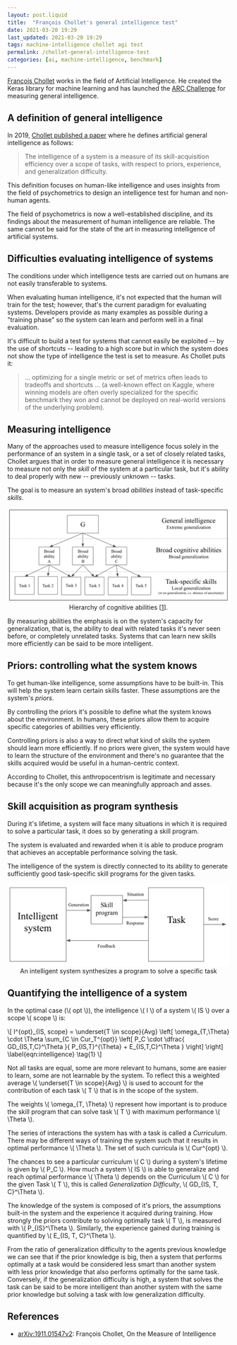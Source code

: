 ```yaml
---
layout: post.liquid
title:  "François Chollet's general intelligence test"
date: 2021-03-20 19:29
last_updated: 2021-03-20 19:29
tags: machine-intelligence chollet agi test
permalink: /chollet-general-intelligence-test
categories: [ai, machine-intelligence, benchmark]
---
```

[François Chollet](#references) works in the field of Artificial Intelligence.
He created the Keras library for machine learning and has
launched the [ARC Challenge](#references) for measuring general intelligence.

## A definition of general intelligence

In 2019, [Chollet published a paper](#references) where he defines artificial general
intelligence as follows:

> The intelligence of a system is a measure of its skill-acquisition efficiency
> over a scope of tasks, with respect to priors, experience, and generalization difficulty.

This definition focuses on human-like intelligence and uses insights from the field of
psychometrics to design an intelligence test for human and non-human agents.

The field of psychometrics is now a well-established discipline,
and its findings about the measurement of human intelligence are reliable. The
same cannot be said for the state of the art in measuring intelligence of artificial
systems.

## Difficulties evaluating intelligence of systems

The conditions under which intelligence tests are
carried out on humans are not easily transferable to systems.

When evaluating human intelligence, it's not expected that the human will train for the
test; however, that's the current paradigm for evaluating systems. Developers
provide as many examples as possible during a "training phase" so the system can learn and
perform well in a final evaluation.

It's difficult to build a test for systems that cannot easily be exploited --
by the use of shortcuts -- leading to a high score but in which the system does not
show the type of intelligence the test is set to measure. As Chollet puts it:

> ... optimizing for a single metric or set of metrics often leads to tradeoffs and
> shortcuts ... (a well-known effect on Kaggle, where winning models are often overly
> specialized for the specific benchmark they won and cannot be deployed on real-world
> versions of the underlying problem).

## Measuring intelligence

Many of the approaches used to measure intelligence focus solely in the performance of
an system in a single task, or a set of closely  related tasks, Chollet argues that in
order to measure general intelligence it is necessary to measure not only the _skill_
of the system at a particular task, but it's ability to deal properly with new --
previously unknown -- tasks.

The goal is to measure an system's broad _abilities_ instead of task-specific _skills_.

<div style="text-align: center">
    <img src="/assets/images/hierarchy-cognitive-abilities.png">
    <figcaption>
        Hierarchy of cognitive abilities [<a href="#bib:chollet-1">1</a>].
    </figcaption>
</div>

By measuring abilities the emphasis is on the system's capacity for generalization,
that is, the ability to deal with related tasks it's never seen before, or completely
unrelated tasks. Systems that can learn new skills more efficiently can be said to be
more intelligent.

## Priors: controlling what the system knows

To get human-like intelligence, some assumptions have to be built-in. This will help
the system learn certain skills faster. These assumptions are the system's _priors_.

By controlling the priors it's possible to define what the system knows about the
environment. In humans, these priors allow them to acquire specific categories of
abilities very efficiently.

Controlling priors is also a way to direct what kind of skills the system should learn
more efficiently. If no priors were given, the system would have to learn the
structure of the environment and there's no guarantee that the skills acquired would be
useful in a human-centric context.

According to Chollet, this anthropocentrism is legitimate and necessary because it's
the only scope we can meaningfully approach and asses.

## Skill acquisition as program synthesis

During it's lifetime, a system will face many situations in which it is required to
solve a particular task, it does so by generating a skill program.

The system is evaluated and rewarded when it is able to produce program that
achieves an acceptable performance solving the task.

The intelligence of the system is directly connected to its ability to generate
sufficiently good task-specific skill programs for the given tasks.

<div style="text-align: center">
    <img src="/assets/images/chollet-system-skill-task.png">
    <figcaption>
        An intelligent system synthesizes a program to solve a specific task
    </figcaption>
</div>

## Quantifying the intelligence of a system

In the optimal case (\\( opt \\)), the intelligence \\( I \\) of a system \\( IS \\)
over a scope \\( scope \\) is:

\\[
I^{opt}\_{IS, scope} = \underset{T \in scope}{Avg}
\left[
    \omega_{T,\Theta} \cdot \Theta \sum_{C \in Cur_T^{opt}}
    \left[
        P_C \cdot \dfrac{
            GD_{IS,T,C}^\Theta
        }{
            P_{IS,T}^{\Theta} + E_{IS,T,C}^\Theta
        }
    \right]
\right]
\label{eqn:intelligence}
\tag{1}
\\]

Not all tasks are equal, some are more relevant to humans, some are easier to learn,
some are not learnable by the system.
To reflect this a weighted average \\( \underset{T \in scope}{Avg} \\) is used to account
for the contribution of each task \\( T \\) that is in the scope of the system.

The weights \\( \omega\_{T, \Theta} \\) represent how important is to produce the skill program
that can solve task \\( T \\) with maximum performance \\( \Theta \\).

The series of interactions the system has with a task is called a _Curriculum_.
There may be different ways of training the system such that it results in
optimal performance \\( \Theta \\). The set of such curricula is \\( Cur^{opt} \\).

The chances to see a particular curriculum \\( C \\) during a system's lifetime is given
by \\( P_C \\). How much a system \\( IS \\) is able to generalize and reach optimal
performance \\( \Theta \\) depends on the Curriculum \\( C \\) for the given
Task \\( T \\), this is called _Generalization Difficulty_, \\( GD\_{IS, T, C}^\Theta \\).

The knowledge of the system is composed of it's priors, the assumptions built-in the
system and the experience it acquired during training. How strongly the priors contribute
to solving optimally task \\( T \\), is measured with \\( P_\{IS}^\Theta \\).
Similarly, the experience gained during training is quantified by
\\( E\_{IS, T, C}^\Theta \\).

From the ratio of generalization difficulty to the agents previous knowledge we can see
that if the prior knowledge is big, then a system that performs optimally
at a task would be considered less smart than another system with less prior knowledge
that also performs optimally for the same task. Conversely, if the generalization
difficulty is high, a system that solves the task can be said to be more intelligent
than another system with the same prior knowledge but solving a task with
low generalization difficulty.

## References

- <a name="bib:chollet-1">[arXiv:1911.01547v2](https://arxiv.org/abs/1911.01547v2)</a>:
François Chollet, On the Measure of Intelligence
